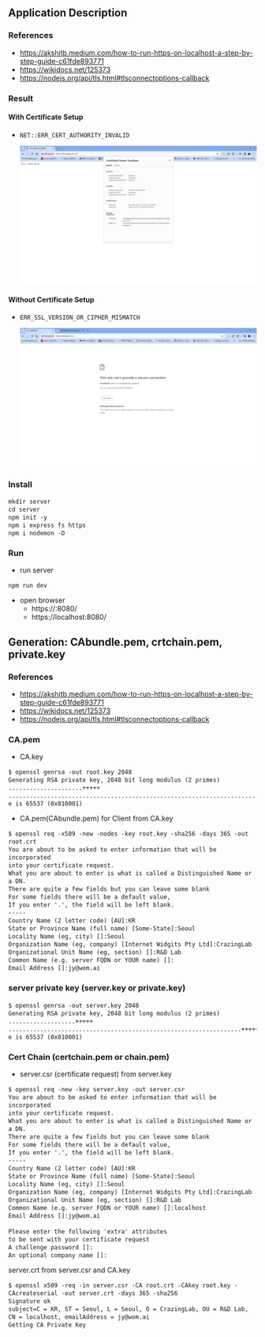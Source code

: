 ## Application Description
### References
* https://akshitb.medium.com/how-to-run-https-on-localhost-a-step-by-step-guide-c61fde893771
* https://wikidocs.net/125373
* https://nodejs.org/api/tls.html#tlsconnectoptions-callback

### Result
#### With Certificate Setup
* `NET::ERR_CERT_AUTHORITY_INVALID`

  <p align="left">
    <img src="../../docs/screenshots/2024_03_21_screenshot_00.png" width="640">
  </p>

#### Without Certificate Setup
* `ERR_SSL_VERSION_OR_CIPHER_MISMATCH`
  <p align="left">
    <img src="../../docs/screenshots/2024_03_21_screenshot_01.png" width="640">
  </p>

### Install
```
mkdir server
cd server
npm init -y
npm i express fs https
npm i nodemon -D
```
### Run
* run server
```
npm run dev
```
* open browser
  * https://<ip address>:8080/
  * https://localhost:8080/

## Generation: CAbundle.pem, crtchain.pem, private.key
### References
* https://akshitb.medium.com/how-to-run-https-on-localhost-a-step-by-step-guide-c61fde893771
* https://wikidocs.net/125373
* https://nodejs.org/api/tls.html#tlsconnectoptions-callback

### CA.pem
* CA.key
```
$ openssl genrsa -out root.key 2048
Generating RSA private key, 2048 bit long modulus (2 primes)
.....................+++++
.......................................................................+++++
e is 65537 (0x010001)
```
* CA.pem(CAbundle.pem) for Client from CA.key
```
$ openssl req -x509 -new -nodes -key root.key -sha256 -days 365 -out root.crt
You are about to be asked to enter information that will be incorporated
into your certificate request.
What you are about to enter is what is called a Distinguished Name or a DN.
There are quite a few fields but you can leave some blank
For some fields there will be a default value,
If you enter '.', the field will be left blank.
-----
Country Name (2 letter code) [AU]:KR
State or Province Name (full name) [Some-State]:Seoul
Locality Name (eg, city) []:Seoul
Organization Name (eg, company) [Internet Widgits Pty Ltd]:CrazingLab
Organizational Unit Name (eg, section) []:R&D Lab
Common Name (e.g. server FQDN or YOUR name) []:
Email Address []:jy@wom.ai
```
### server private key (server.key or private.key)
```
$ openssl genrsa -out server.key 2048
Generating RSA private key, 2048 bit long modulus (2 primes)
...................+++++
..................................................................+++++
e is 65537 (0x010001)
```
### Cert Chain (certchain.pem or chain.pem)
* server.csr (certificate request) from server.key
```
$ openssl req -new -key server.key -out server.csr
You are about to be asked to enter information that will be incorporated
into your certificate request.
What you are about to enter is what is called a Distinguished Name or a DN.
There are quite a few fields but you can leave some blank
For some fields there will be a default value,
If you enter '.', the field will be left blank.
-----
Country Name (2 letter code) [AU]:KR
State or Province Name (full name) [Some-State]:Seoul
Locality Name (eg, city) []:Seoul
Organization Name (eg, company) [Internet Widgits Pty Ltd]:CrazingLab
Organizational Unit Name (eg, section) []:R&D Lab
Common Name (e.g. server FQDN or YOUR name) []:localhost
Email Address []:jy@wom.ai

Please enter the following 'extra' attributes
to be sent with your certificate request
A challenge password []:
An optional company name []:

```
server.crt from server.csr and CA.key
```
$ openssl x509 -req -in server.csr -CA root.crt -CAkey root.key -CAcreateserial -out server.crt -days 365 -sha256
Signature ok
subject=C = KR, ST = Seoul, L = Seoul, O = CrazingLab, OU = R&D Lab, CN = localhost, emailAddress = jy@wom.ai
Getting CA Private Key
```